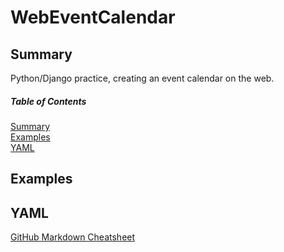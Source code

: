 # WebEventCalendar

<a name="summary"/>

## Summary

Python/Django practice, creating an event calendar on the web.

##### Table of Contents
[Summary](#summary)<br />
[Examples](#examples)<br />
[YAML](#yaml)

<a name="examples"/>

## Examples

<a name="yaml"/>

## YAML

[GitHub Markdown Cheatsheet](https://github.com/adam-p/markdown-here/wiki/Markdown-Cheatsheet)